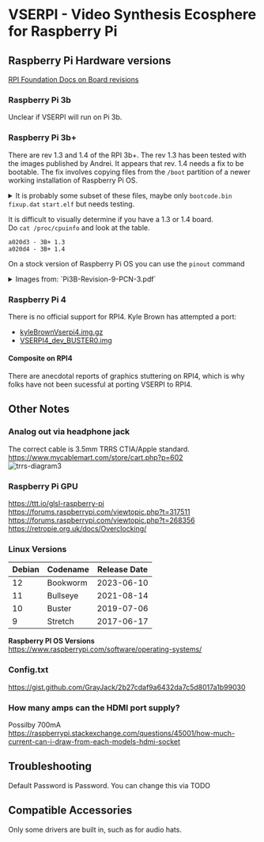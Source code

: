 # VSERPI - Video Synthesis Ecosphere for Raspberry Pi

## Raspberry Pi Hardware versions
[RPI Foundation Docs on Board revisions](https://github.com/raspberrypi/documentation/blob/master/documentation/asciidoc/computers/raspberry-pi/revision-codes.adoc#new-style-revision-codes-in-use)
### Raspberry Pi 3b
Unclear if VSERPI will run on Pi 3b.

### Raspberry Pi 3b+
There are rev 1.3 and 1.4 of the RPI 3b+. The rev 1.3 has been tested with the images published by Andrei. It appears that rev. 1.4 needs a fix to be bootable. The fix involves copying files from the `/boot` partition of a newer working installation of Raspberry Pi OS.

<details>
<summary>
It is probably some subset of these files, maybe only <code>bootcode.bin</code> <code>fixup.dat</code> <code>start.elf</code> but needs testing.
</summary>
  
![343353825-7466fa47-d386-4786-9f73-d69c151358fa](https://github.com/user-attachments/assets/ff4404eb-2f69-4fdd-838a-9c33a6e95277)
</details>

It is difficult to visually determine if you have a 1.3 or 1.4 board.  
Do `cat /proc/cpuinfo` and look at the table.
```
a020d3 - 3B+ 1.3
a020d4 - 3B+ 1.4
```

On a stock version of Raspberry Pi OS you can use the `pinout` command

<details>
<summary>Images from: `Pi3B-Revision-9-PCN-3.pdf`</summary>

![image](https://github.com/user-attachments/assets/9d483fe3-6df4-4995-b38c-20056773db27)
![image](https://github.com/user-attachments/assets/2369bf52-d8ea-4795-91fb-6cd57d57c4c2)
</details>

### Raspberry Pi 4
There is no official support for RPI4. 
Kyle Brown has attempted a port:
- [kyleBrownVserpi4.img.gz](https://drive.google.com/file/d/17PuhhM6yrgX3qrxHM127snkpHbwh-FiJ/view?usp=sharing)
- [VSERPI4_dev_BUSTER0.img](https://drive.google.com/file/d/1Jiap8gEHD5eiI6mFzx-O8PfK6PWQQ5tL/)

#### Composite on RPI4
There are anecdotal reports of graphics stuttering on RPI4, which is why folks have not been sucessful at porting VSERPI to RPI4. 


## Other Notes
### Analog out via headphone jack
The correct cable is 3.5mm TRRS CTIA/Apple standard.  
https://www.mycablemart.com/store/cart.php?p=602  
![trrs-diagram3](https://github.com/user-attachments/assets/f2f06900-2e7c-4939-a01b-718626e09cf7)

### Raspberry Pi GPU

https://ttt.io/glsl-raspberry-pi  
https://forums.raspberrypi.com/viewtopic.php?t=317511  
https://forums.raspberrypi.com/viewtopic.php?t=268356  
https://retropie.org.uk/docs/Overclocking/

### Linux Versions
| Debian | Codename  | Release Date  |
|---------|----------|--------------|
| 12      | Bookworm | 2023-06-10   |
| 11      | Bullseye | 2021-08-14   |
| 10      | Buster   | 2019-07-06   |
| 9       | Stretch  | 2017-06-17   |

**Raspberry PI OS Versions**  
https://www.raspberrypi.com/software/operating-systems/

### Config.txt
https://gist.github.com/GrayJack/2b27cdaf9a6432da7c5d8017a1b99030  

### How many amps can the HDMI port supply?
Possilby 700mA  
https://raspberrypi.stackexchange.com/questions/45001/how-much-current-can-i-draw-from-each-models-hdmi-socket


## Troubleshooting
Default Password is Password. You can change this via TODO

## Compatible Accessories
Only some drivers are built in, such as for audio hats.

